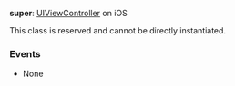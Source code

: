 **super**: [UIViewController](UIViewController.md) on iOS

This class is reserved and cannot be directly instantiated.

### Events

* None



